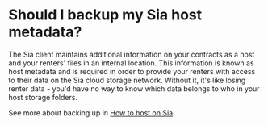 # Should I backup my Sia host metadata?

The Sia client maintains additional information on your contracts as a host and your renters' files in an internal location. This information is known as host metadata and is required in order to provide your renters with access to their data on the Sia cloud storage network. Without it, it's like losing renter data - you'd have no way to know which data belongs to who in your host storage folders.

See more about backing up in [How to host on Sia](broken-reference).
